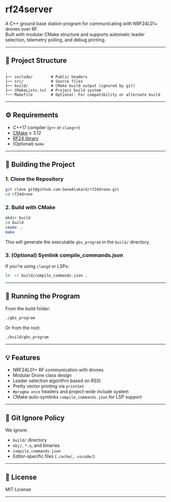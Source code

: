 # rf24server

A C++ ground base station program for communicating with NRF24L01+ drones over RF.  
Built with modular CMake structure and supports automatic leader selection, telemetry polling, and debug printing.

---

## 📁 Project Structure

```
.
├── include/        # Public headers
├── src/            # Source files
├── build/          # CMake build output (ignored by git)
├── CMakeLists.txt  # Project build system
└── Makefile        # Optional: For compatibility or alternate build
```

---

## ⚙️ Requirements

- C++17 compiler (`g++` or `clang++`)
- [CMake](https://cmake.org/) ≥ 3.12
- [RF24 library](https://github.com/nRF24/RF24)
- (Optional) `make`

---

## 🚀 Building the Project

### 1. Clone the Repository

```bash
git clone git@github.com:SeneAlukard/rf24drone.git
cd rf24drone
```

### 2. Build with CMake

```bash
mkdir build
cd build
cmake ..
make
```

This will generate the executable `gbs_program` in the `build/` directory.

### 3. (Optional) Symlink compile_commands.json

If you're using `clangd` or LSPs:

```bash
ln -sf build/compile_commands.json .
```

---

## 🧪 Running the Program

From the build folder:

```bash
./gbs_program
```

Or from the root:

```bash
./build/gbs_program
```

---

## 💡 Features

- NRF24L01+ RF communication with drones
- Modular Drone class design
- Leader selection algorithm based on RSSI
- Pretty vector printing via `printSet`
- `#pragma once` headers and project-wide include system
- CMake auto-symlinks `compile_commands.json` for LSP support

---

## 🛑 Git Ignore Policy

We ignore:

- `build/` directory
- `obj/`, `*.o`, and binaries
- `compile_commands.json`
- Editor-specific files (`.cache/`, `.vscode/`)

---

## 📜 License

MIT License 

---
